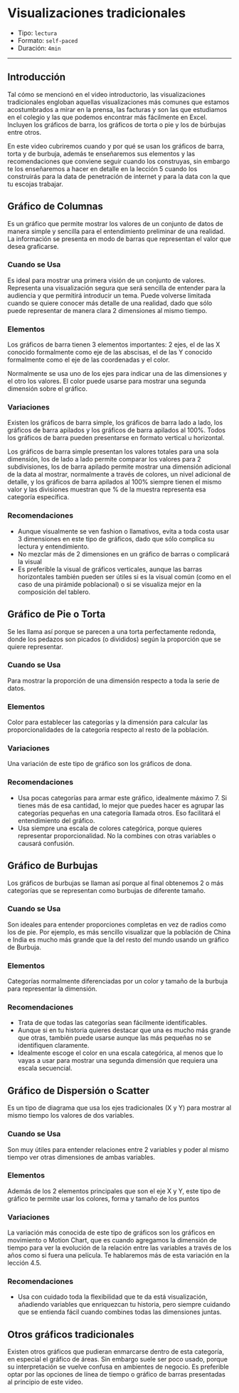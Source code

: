 # Visualizaciones tradicionales

* Tipo: `lectura`
* Formato: `self-paced`
* Duración: `4min`

***

## Introducción

Tal cómo se mencionó en el video introductorio, las visualizaciones tradicionales
engloban aquellas visualizaciones más comunes que estamos acostumbrados a mirar
en la prensa, las facturas y son las que estudiamos en el colegio y las que
podemos encontrar más fácilmente en Excel.
Incluyen los gráficos de barra, los gráficos de torta o pie y los de búrbujas
entre otros.

En este video cubriremos cuando y por qué se usan los gráficos de barra, torta y
de burbuja, además te enseñaremos sus elementos y las recomendaciones que
conviene seguir cuando los construyas, sin embargo te los enseñaremos a hacer en
detalle en la lección 5 cuando los construirás para la data de penetración de
internet y para la data con la que tu escojas trabajar.

## Gráfico de Columnas

Es un gráfico que permite mostrar los valores de un conjunto de datos de manera
simple y sencilla para el entendimiento preliminar de una realidad.
La información se presenta en modo de barras que representan el valor que desea
graficarse.

### Cuando se Usa

Es ideal para mostrar una primera visión de un conjunto de valores. Representa
una visualización segura que será sencilla de entender para la audiencia y que
permitirá introducir un tema.
Puede volverse limitada cuando se quiere conocer más detalle de una realidad,
dado que sólo puede representar de manera clara 2 dimensiones al mismo tiempo.

### Elementos

Los gráficos de barra tienen 3 elementos importantes: 2 ejes, el de las X
conocido formalmente como eje de las abscisas, el de las Y conocido formalmente
como el eje de las coordenadas y el color.

Normalmente se usa uno de los ejes para indicar una de las dimensiones y el otro
los valores. El color puede usarse para mostrar una segunda dimensión sobre el
gráfico.

### Variaciones

Existen los gráficos de barra simple, los gráficos de barra lado a lado, los
gráficos de barra apilados y los gráficos de barra apilados al 100%.
Todos los gráficos de barra pueden presentarse en formato vertical u horizontal.

Los gráficos de barra simple presentan los valores totales para una sola
dimensión, los de lado a lado permite comparar los valores para 2 subdivisiones,
los de barra apilado permite mostrar una dimensión adicional de la data al
mostrar, normalmente a través de colores, un nivel adicional de detalle, y los
gráficos de barra apilados al 100% siempre tienen el mismo valor y las
divisiones muestran que % de la muestra representa esa categoría específica.

### Recomendaciones

* Aunque visualmente se ven fashion o llamativos, evita a toda costa usar 3
  dimensiones en este tipo de gráficos, dado que sólo complica su lectura y
  entendimiento.
* No mezclar más de 2 dimensiones en un gráfico de barras o complicará la visual
* Es preferible la visual de gráficos verticales, aunque las barras horizontales
  también pueden ser útiles si es la visual común (como en el caso de una
  pirámide poblacional) o si se visualiza mejor en la composición del tablero.


## Gráfico de Pie o Torta

Se les llama así porque se parecen a una torta perfectamente redonda, donde los
pedazos son picados (o divididos) según la proporción que se quiere representar.

### Cuando se Usa

Para mostrar la proporción de una dimensión respecto a toda la serie de datos.

### Elementos

Color para establecer las categorías y la dimensión para calcular las
proporcionalidades de la categoría respecto al resto de la población.

### Variaciones

Una variación de este tipo de gráfico son los gráficos de dona.

### Recomendaciones

* Usa pocas categorías para armar este gráfico, idealmente máximo 7. Si tienes
  más de esa cantidad, lo mejor que puedes hacer es agrupar las categorías
  pequeñas en una categoría llamada otros. Eso facilitará el entendimiento del
  gráfico.
* Usa siempre una escala de colores categórica, porque quieres representar
  proporcionalidad. No la combines con otras variables o causará confusión.



## Gráfico de Burbujas

Los gráficos de burbujas se llaman así porque al final obtenemos 2 o más
categorías que se representan como burbujas de diferente tamaño.

### Cuando se Usa

Son ideales para entender proporciones completas en vez de radios como los de
pie. Por ejemplo, es más sencillo visualizar que la población de China e India
es mucho más grande que la del resto del mundo usando un gráfico de Burbuja.  

### Elementos

Categorías normalmente diferenciadas por un color y tamaño de la burbuja para
representar la dimensión.

### Recomendaciones

* Trata de que todas las categorías sean fácilmente identificables.
* Aunque si en tu historia quieres destacar que una es mucho más grande que
  otras, también puede usarse aunque las más pequeñas no se identifiquen
  claramente.
* Idealmente escoge el color en una escala categórica, al menos que lo vayas a
  usar para mostrar una segunda dimensión que requiera una escala secuencial.

## Gráfico de Dispersión o Scatter

Es un tipo de diagrama que usa los ejes tradicionales (X y Y) para mostrar al
mismo tiempo los valores de dos variables.

### Cuando se Usa

Son muy útiles para entender relaciones entre 2 variables y poder al mismo
tiempo ver otras dimensiones de ambas variables.

### Elementos

Además de los 2 elementos principales que son el eje X y Y,  este tipo de
gráfico te permite usar los colores, forma y tamaño de los puntos


### Variaciones

La variación más conocida de este tipo de gráficos son los gráficos en
movimiento o Motion Chart, que es cuando agregamos la dimensión de tiempo para
ver la evolución de la relación entre las variables a través de los años como si
fuera una película. Te hablaremos más de esta variación en la lección 4.5.  

### Recomendaciones

* Usa con cuidado toda la flexibilidad que te da está visualización, añadiendo
  variables que enriquezcan tu historia, pero siempre cuidando que se entienda
  fácil cuando combines todas las dimensiones juntas.

## Otros gráficos tradicionales

Existen otros gráficos que pudieran enmarcarse dentro de esta categoría, en
especial el gráfico de áreas. Sin embargo suele ser poco usado, porque su
interpretación se vuelve confusa en ambientes de negocio. Es preferible optar
por las opciones de línea de tiempo o gráfico de barras presentadas al principio
de este video.
